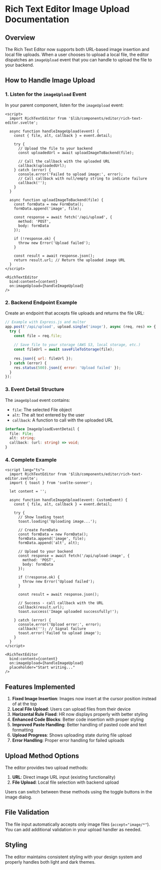 # Rich Text Editor Image Upload Documentation

## Overview

The Rich Text Editor now supports both URL-based image insertion and local file uploads. When a user chooses to upload a local file, the editor dispatches an `imageUpload` event that you can handle to upload the file to your backend.

## How to Handle Image Upload

### 1. Listen for the `imageUpload` Event

In your parent component, listen for the `imageUpload` event:

```svelte
<script>
  import RichTextEditor from '$lib/components/editor/rich-text-editor.svelte';
  
  async function handleImageUpload(event) {
    const { file, alt, callback } = event.detail;
    
    try {
      // Upload the file to your backend
      const uploadedUrl = await uploadImageToBackend(file);
      
      // Call the callback with the uploaded URL
      callback(uploadedUrl);
    } catch (error) {
      console.error('Failed to upload image:', error);
      // Call callback with null/empty string to indicate failure
      callback('');
    }
  }
  
  async function uploadImageToBackend(file) {
    const formData = new FormData();
    formData.append('image', file);
    
    const response = await fetch('/api/upload', {
      method: 'POST',
      body: formData
    });
    
    if (!response.ok) {
      throw new Error('Upload failed');
    }
    
    const result = await response.json();
    return result.url; // Return the uploaded image URL
  }
</script>

<RichTextEditor 
  bind:content={content}
  on:imageUpload={handleImageUpload}
/>
```

### 2. Backend Endpoint Example

Create an endpoint that accepts file uploads and returns the file URL:

```javascript
// Example with Express.js and multer
app.post('/api/upload', upload.single('image'), async (req, res) => {
  try {
    const file = req.file;
    
    // Save file to your storage (AWS S3, local storage, etc.)
    const fileUrl = await saveFileToStorage(file);
    
    res.json({ url: fileUrl });
  } catch (error) {
    res.status(500).json({ error: 'Upload failed' });
  }
});
```

### 3. Event Detail Structure

The `imageUpload` event contains:

- `file`: The selected File object
- `alt`: The alt text entered by the user
- `callback`: A function to call with the uploaded URL

```typescript
interface ImageUploadEventDetail {
  file: File;
  alt: string;
  callback: (url: string) => void;
}
```

### 4. Complete Example

```svelte
<script lang="ts">
  import RichTextEditor from '$lib/components/editor/rich-text-editor.svelte';
  import { toast } from 'svelte-sonner';
  
  let content = '';
  
  async function handleImageUpload(event: CustomEvent) {
    const { file, alt, callback } = event.detail;
    
    try {
      // Show loading toast
      toast.loading('Uploading image...');
      
      // Create FormData
      const formData = new FormData();
      formData.append('image', file);
      formData.append('alt', alt);
      
      // Upload to your backend
      const response = await fetch('/api/upload-image', {
        method: 'POST',
        body: formData
      });
      
      if (!response.ok) {
        throw new Error('Upload failed');
      }
      
      const result = await response.json();
      
      // Success - call callback with the URL
      callback(result.url);
      toast.success('Image uploaded successfully!');
      
    } catch (error) {
      console.error('Upload error:', error);
      callback(''); // Signal failure
      toast.error('Failed to upload image');
    }
  }
</script>

<RichTextEditor 
  bind:content={content}
  on:imageUpload={handleImageUpload}
  placeholder="Start writing..."
/>
```

## Features Implemented

1. **Fixed Image Insertion**: Images now insert at the cursor position instead of at the top
2. **Local File Upload**: Users can upload files from their device
3. **Horizontal Rule Fixed**: HR now displays properly with better styling
4. **Enhanced Code Blocks**: Better code insertion with proper styling
5. **Improved Paste Handling**: Better handling of pasted code and text formatting
6. **Upload Progress**: Shows uploading state during file upload
7. **Error Handling**: Proper error handling for failed uploads

## Upload Method Options

The editor provides two upload methods:

1. **URL**: Direct image URL input (existing functionality)
2. **File Upload**: Local file selection with backend upload

Users can switch between these methods using the toggle buttons in the image dialog.

## File Validation

The file input automatically accepts only image files (`accept="image/*"`). You can add additional validation in your upload handler as needed.

## Styling

The editor maintains consistent styling with your design system and properly handles both light and dark themes.
